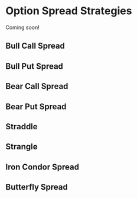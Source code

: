 
# Option Spread Strategies

Coming soon!

## Bull Call Spread



## Bull Put Spread



## Bear Call Spread



## Bear Put Spread



## Straddle 



## Strangle 



## Iron Condor Spread 




## Butterfly Spread
